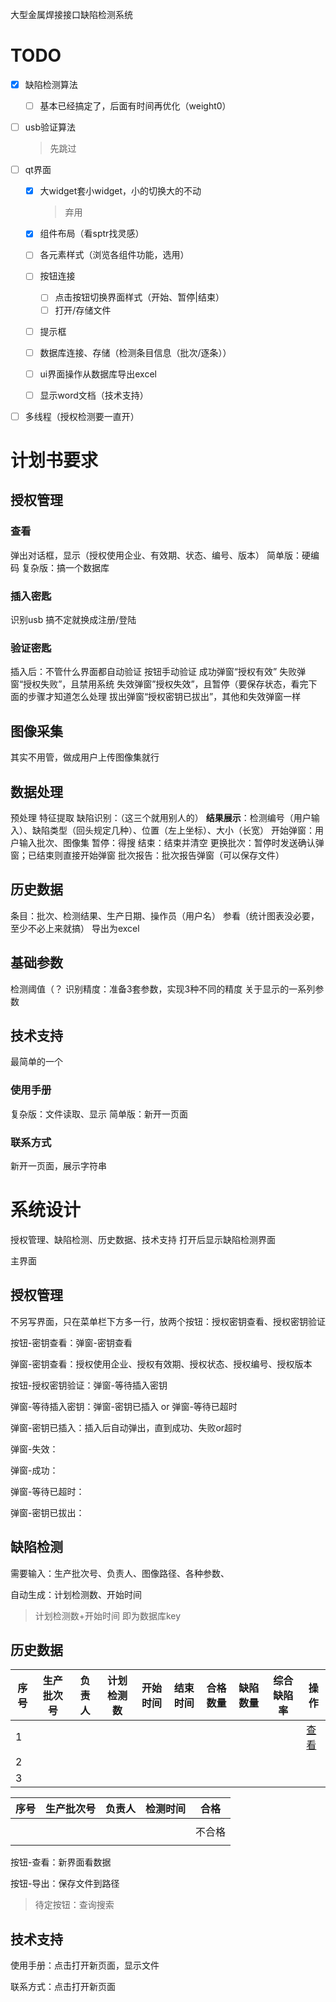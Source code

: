 大型金属焊接接口缺陷检测系统

# TODO

- [x] 缺陷检测算法 
  - [ ] 基本已经搞定了，后面有时间再优化（weight0）

- [ ] usb验证算法

  > 先跳过

- [ ] qt界面
  - [x] 大widget套小widget，小的切换大的不动

    > 弃用

  - [x] 组件布局（看sptr找灵感）

  - [ ] 各元素样式（浏览各组件功能，选用）

  - [ ] 按钮连接

    - [ ] 点击按钮切换界面样式（开始、暂停|结束）
    - [ ] 打开/存储文件

  - [ ] 提示框

  - [ ] 数据库连接、存储（检测条目信息（批次/逐条））

  - [ ] ui界面操作从数据库导出excel

  - [ ] 显示word文档（技术支持）

- [ ] 多线程（授权检测要一直开）

# 计划书要求

## 授权管理
### 查看
弹出对话框，显示（授权使用企业、有效期、状态、编号、版本）
简单版：硬编码
复杂版：搞一个数据库
### 插入密匙
识别usb
搞不定就换成注册/登陆

### 验证密匙
插入后：不管什么界面都自动验证
按钮手动验证
成功弹窗“授权有效”
失败弹窗“授权失败”，且禁用系统
失效弹窗”授权失效”，且暂停（要保存状态，看完下面的步骤才知道怎么处理
拔出弹窗“授权密钥已拔出”，其他和失效弹窗一样
## 图像采集
其实不用管，做成用户上传图像集就行
## 数据处理
预处理
特征提取
缺陷识别：（这三个就用别人的）
**结果展示**：检测编号（用户输入）、缺陷类型（回头规定几种）、位置（左上坐标）、大小（长宽）
开始弹窗：用户输入批次、图像集
暂停：得搜
结束：结束并清空
更换批次：暂停时发送确认弹窗；已结束则直接开始弹窗
批次报告：批次报告弹窗（可以保存文件）

## 历史数据
条目：批次、检测结果、生产日期、操作员（用户名）
参看（统计图表没必要，至少不必上来就搞）
导出为excel

## 基础参数
检测阈值（？
识别精度：准备3套参数，实现3种不同的精度
关于显示的一系列参数
## 技术支持
最简单的一个
### 使用手册
复杂版：文件读取、显示
简单版：新开一页面
### 联系方式
新开一页面，展示字符串
# 系统设计

授权管理、缺陷检测、历史数据、技术支持
打开后显示缺陷检测界面

主界面

## 授权管理

不另写界面，只在菜单栏下方多一行，放两个按钮：授权密钥查看、授权密钥验证

按钮-密钥查看：弹窗-密钥查看

弹窗-密钥查看：授权使用企业、授权有效期、授权状态、授权编号、授权版本

按钮-授权密钥验证：弹窗-等待插入密钥

弹窗-等待插入密钥：弹窗-密钥已插入 or 弹窗-等待已超时

弹窗-密钥已插入：插入后自动弹出，直到成功、失败or超时

弹窗-失效：

弹窗-成功：

弹窗-等待已超时：

弹窗-密钥已拔出：

## 缺陷检测

需要输入：生产批次号、负责人、图像路径、各种参数、

自动生成：计划检测数、开始时间

> 计划检测数+开始时间 即为数据库key

## 历史数据

| 序号 | 生产批次号 | 负责人 | 计划检测数 | 开始时间 | 结束时间 | 合格数量 | 缺陷数量 | 综合缺陷率 | 操作        |
| ---- | ---------- | ------ | ---------- | -------- | -------- | -------- | -------- | ---------- | ----------- |
| 1    |            |        |            |          |          |          |          |            | <u>查看</u> |
| 2    |            |        |            |          |          |          |          |            |             |
| 3    |            |        |            |          |          |          |          |            |             |

| 序号 | 生产批次号 | 负责人 | 检测时间 | 合格   |
| ---- | ---------- | ------ | -------- | ------ |
|      |            |        |          |        |
|      |            |        |          | 不合格 |
|      |            |        |          |        |

按钮-查看：新界面看数据

按钮-导出：保存文件到路径

> 待定按钮：查询搜索

## 技术支持

使用手册：点击打开新页面，显示文件

联系方式：点击打开新页面